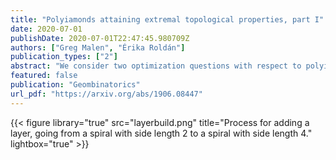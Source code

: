 ```yaml
---
title: "Polyiamonds attaining extremal topological properties, part I"
date: 2020-07-01
publishDate: 2020-07-01T22:47:45.980709Z
authors: ["Greg Malen", "Érika Roldán"]
publication_types: ["2"]
abstract: "We consider two optimization questions with respect to polyiamonds. What is the maximum number of holes that a polyiamond with $n$ tiles can enclose, and what is the minimum number of tiles required to construct a polyiamond with $h$ holes? These numbers will be given by the sequences $f\\_{\\triangle}(h)$ and $g\\_{\\triangle}(h)$, respectively. In this paper, we construct a sequence of polyiamonds with $h\\_k = \\frac{3}{2}(k^2-k)$ holes and $n\\_k=\\frac{1}{2}(9k^2+3k-4)$ tiles such that $g\\_{\\triangle}(n\\_k)=h\\_k$. Furthermore, these polyiamonds all attain a specific set of efficient geometric and topological properties."
featured: false
publication: "Geombinatorics"
url_pdf: "https://arxiv.org/abs/1906.08447"
---
```


{{< figure library="true" src="layerbuild.png" title="Process for adding a layer, going from a spiral with side length 2 to a spiral with side length 4." lightbox="true" >}}
